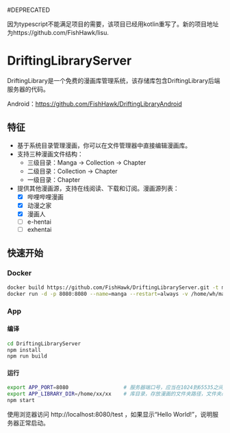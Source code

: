 #DEPRECATED

因为typescript不能满足项目的需要，该项目已经用kotlin重写了。新的项目地址为https://github.com/FishHawk/lisu.

# DriftingLibraryServer

DriftingLibrary是一个免费的漫画库管理系统，该存储库包含DriftingLibrary后端服务器的代码。

Android：https://github.com/FishHawk/DriftingLibraryAndroid

## 特征

- 基于系统目录管理漫画，你可以在文件管理器中直接编辑漫画库。
- 支持三种漫画文件结构：
  - 三级目录：Manga -> Collection -> Chapter
  - 二级目录：Collection -> Chapter
  - 一级目录：Chapter
- 提供其他漫画源，支持在线阅读、下载和订阅。漫画源列表：
  - [x] 哔哩哔哩漫画
  - [x] 动漫之家
  - [x] 漫画人
  - [ ] e-hentai
  - [ ] exhentai

## 快速开始

### Docker

```bash
docker build https://github.com/FishHawk/DriftingLibraryServer.git -t manga:latest
docker run -d -p 8080:8080 --name=manga --restart=always -v /home/wh/manga:/data manga:latest
```

### App

#### 编译

```bash
cd DriftingLibraryServer
npm install
npm run build
```

#### 运行

```bash
export APP_PORT=8080                  # 服务器端口号，应当在1024到65535之间，例如8080。
export APP_LIBRARY_DIR=/home/xx/xx    # 库目录，存放漫画的文件夹路径，文件夹必须存在。
npm start
```

使用浏览器访问 http://localhost:8080/test ，如果显示“Hello World!”，说明服务器正常启动。
